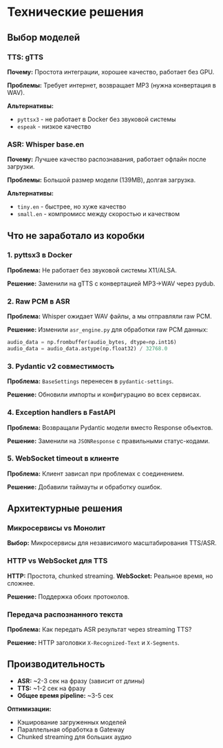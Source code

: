 # Технические решения

## Выбор моделей

### TTS: gTTS
**Почему:** Простота интеграции, хорошее качество, работает без GPU.

**Проблемы:** Требует интернет, возвращает MP3 (нужна конвертация в WAV).

**Альтернативы:** 
- `pyttsx3` - не работает в Docker без звуковой системы
- `espeak` - низкое качество

### ASR: Whisper base.en
**Почему:** Лучшее качество распознавания, работает офлайн после загрузки.

**Проблемы:** Большой размер модели (139MB), долгая загрузка.

**Альтернативы:**
- `tiny.en` - быстрее, но хуже качество
- `small.en` - компромисс между скоростью и качеством

## Что не заработало из коробки

### 1. pyttsx3 в Docker
**Проблема:** Не работает без звуковой системы X11/ALSA.

**Решение:** Заменили на gTTS с конвертацией MP3→WAV через pydub.

### 2. Raw PCM в ASR
**Проблема:** Whisper ожидает WAV файлы, а мы отправляли raw PCM.

**Решение:** Изменили `asr_engine.py` для обработки raw PCM данных:
```python
audio_data = np.frombuffer(audio_bytes, dtype=np.int16)
audio_data = audio_data.astype(np.float32) / 32768.0
```

### 3. Pydantic v2 совместимость
**Проблема:** `BaseSettings` перенесен в `pydantic-settings`.

**Решение:** Обновили импорты и конфигурацию во всех сервисах.

### 4. Exception handlers в FastAPI
**Проблема:** Возвращали Pydantic модели вместо Response объектов.

**Решение:** Заменили на `JSONResponse` с правильными статус-кодами.

### 5. WebSocket timeout в клиенте
**Проблема:** Клиент зависал при проблемах с соединением.

**Решение:** Добавили таймауты и обработку ошибок.

## Архитектурные решения

### Микросервисы vs Монолит
**Выбор:** Микросервисы для независимого масштабирования TTS/ASR.

### HTTP vs WebSocket для TTS
**HTTP:** Простота, chunked streaming.
**WebSocket:** Реальное время, но сложнее.

**Решение:** Поддержка обоих протоколов.

### Передача распознанного текста
**Проблема:** Как передать ASR результат через streaming TTS?

**Решение:** HTTP заголовки `X-Recognized-Text` и `X-Segments`.

## Производительность

- **ASR:** ~2-3 сек на фразу (зависит от длины)
- **TTS:** ~1-2 сек на фразу  
- **Общее время pipeline:** ~3-5 сек

**Оптимизации:**
- Кэширование загруженных моделей
- Параллельная обработка в Gateway
- Chunked streaming для больших аудио
